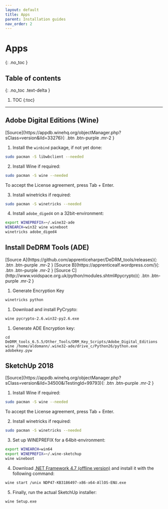 ```yaml
---
layout: default
title: Apps
parent: Installation guides
nav_order: 2
---
```


# Apps
{: .no_toc }

## Table of contents
{: .no_toc .text-delta }

1. TOC
{:toc}

---

## Adobe Digital Editions (Wine)

<span class="fs-3">
[Source](https://appdb.winehq.org/objectManager.php?sClass=version&iId=33276){: .btn .btn-purple .mr-2 }
</span>

1. Install the `winbind` package, if not yet done:
```bash
sudo pacman -S libwbclient --needed
```

2. Install Wine if required:
```bash
sudo pacman -S wine --needed
```
To accept the License agreement, press Tab + Enter.

3. Install winetricks if required:
```bash
sudo pacman -S winetricks --needed
```

4. Install `adobe_diged4` on a 32bit-environment:
```bash
export WINEPREFIX=~/.wine32-ade
WINEARCH=win32 wine wineboot
winetricks adobe_diged4
```

## Install DeDRM Tools (ADE)

<span class="fs-3">
[Source A](https://github.com/apprenticeharper/DeDRM_tools/releases){: .btn .btn-purple .mr-2 }
[Source B](https://apprenticealf.wordpress.com/){: .btn .btn-purple .mr-2 }
[Source C](http://www.voidspace.org.uk/python/modules.shtml#pycrypto){: .btn .btn-purple .mr-2 }
</span>

1. Generate Encryption Key
```bash
winetricks python
```

1. Download and install PyCrypto:
```bash
wine pycrypto-2.6.win32-py2.6.exe
```

1. Generate ADE Encryption key:
```
cd DeDRM_tools_6.5.5/Other_Tools/DRM_Key_Scripts/Adobe_Digital_Editions
wine /home/aldomann/.wine32-ade/drive_c/Python26/python.exe adobekey.pyw
```

## SketchUp 2018

<span class="fs-3">
[Source](https://appdb.winehq.org/objectManager.php?sClass=version&iId=34500&iTestingId=99793){: .btn .btn-purple .mr-2 }
</span>

1. Install Wine if required:
```bash
sudo pacman -S wine --needed
```
To accept the License agreement, press Tab + Enter.

2. Install winetricks if required:
```bash
sudo pacman -S winetricks --needed
```

3. Set up WINEPREFIX for a 64bit-environment:
```bash
export WINEARCH=win64
export WINEPREFIX=~/.wine-sketchup
wine wineboot
```

4. Download [.NET Framework 4.7 (offline version)](https://www.microsoft.com/en-us/download/details.aspx?id=55167) and install it with the following command:
```bash
wine start /unix NDP47-KB3186497-x86-x64-AllOS-ENU.exe
```

5. Finally, run the actual SketchUp installer:
```bash
wine Setup.exe
```
